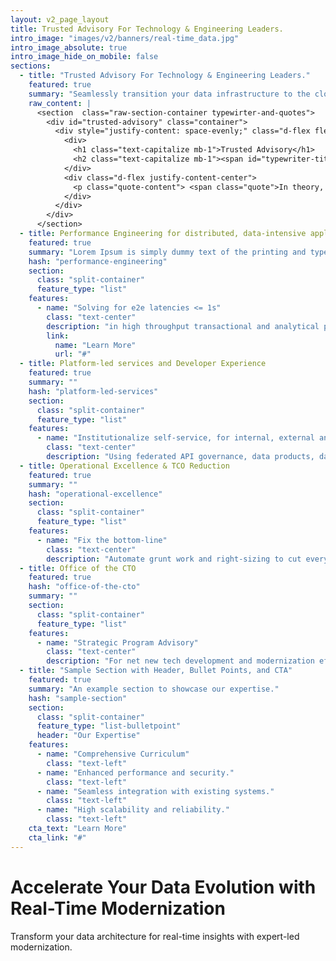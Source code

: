 ```yaml
---
layout: v2_page_layout
title: Trusted Advisory For Technology & Engineering Leaders.
intro_image: "images/v2/banners/real-time_data.jpg"
intro_image_absolute: true
intro_image_hide_on_mobile: false
sections:
  - title: "Trusted Advisory For Technology & Engineering Leaders."
    featured: true
    summary: "Seamlessly transition your data infrastructure to the cloud for enhanced scalability and agility."
    raw_content: |
      <section  class="raw-section-container typewirter-and-quotes">
        <div id="trusted-advisory" class="container">
          <div style="justify-content: space-evenly;" class="d-flex flex-column h-100 ">
            <div>
              <h1 class="text-capitalize mb-1">Trusted Advisory</h1>
              <h2 class="text-capitalize mb-1"><span id="typewriter-title" >For Technology & Engineering Leaders.</span></h2>
            </div>
            <div class="d-flex justify-content-center">
              <p class="quote-content"> <span class="quote">In theory, there is no difference between theory and practice. In practice, there is.</span>  – Yogi Berra</p>
            </div>
          </div>  
        </div>
      </section>
  - title: Performance Engineering for distributed, data-intensive applications
    featured: true
    summary: "Lorem Ipsum is simply dummy text of the printing and typesetting industry."
    hash: "performance-engineering"
    section:
      class: "split-container"
      feature_type: "list"
    features:
      - name: "Solving for e2e latencies <= 1s"
        class: "text-center"
        description: "in high throughput transactional and analytical platforms that need to scale to millions of concurrent users."
        link:
          name: "Learn More"
          url: "#"
  - title: Platform-led services and Developer Experience
    featured: true
    summary: ""
    hash: "platform-led-services"
    section:
      class: "split-container"
      feature_type: "list"
    features:
      - name: "Institutionalize self-service, for internal, external and partner teams"
        class: "text-center"
        description: "Using federated API governance, data products, data mesh and composable integrations."
  - title: Operational Excellence & TCO Reduction
    featured: true
    summary: ""
    hash: "operational-excellence"
    section:
      class: "split-container"
      feature_type: "list"
    features:
      - name: "Fix the bottom-line"
        class: "text-center"
        description: "Automate grunt work and right-sizing to cut every [CURRENCY] of unnecessary spend.</br>(real economics, no BS)"
  - title: Office of the CTO
    featured: true
    hash: "office-of-the-cto"
    summary: ""
    section:
      class: "split-container"
      feature_type: "list"
    features:
      - name: "Strategic Program Advisory"
        class: "text-center"
        description: "For net new tech development and modernization efforts.</br> (by engineers, for engineers, to engineers)"
  - title: "Sample Section with Header, Bullet Points, and CTA" 
    featured: true 
    summary: "An example section to showcase our expertise." 
    hash: "sample-section" 
    section: 
      class: "split-container" 
      feature_type: "list-bulletpoint" 
      header: "Our Expertise"
    features:
      - name: "Comprehensive Curriculum"
        class: "text-left"
      - name: "Enhanced performance and security."
        class: "text-left"
      - name: "Seamless integration with existing systems."
        class: "text-left"
      - name: "High scalability and reliability."
        class: "text-left"
    cta_text: "Learn More" 
    cta_link: "#"
---
```


# Accelerate Your Data Evolution with Real-Time Modernization

Transform your data architecture for real-time insights with expert-led modernization.
